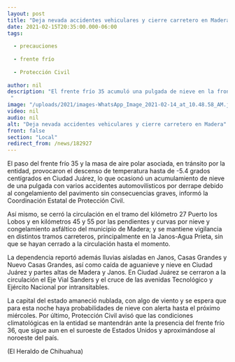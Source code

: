 ```yaml
---
layout: post
title: "Deja nevada accidentes vehiculares y cierre carretero en Madera"
date: 2021-02-15T20:35:00.000-06:00
tags:
  
  - precauciones
  
  - frente frío
  
  - Protección Civil
  
author: nil
description: "El frente frío 35 acumuló una pulgada de nieve en la frontera; se mantiene vigilancia preventiva en la Janos-Agua Prieta "
image: "/uploads/2021/images-WhatsApp_Image_2021-02-14_at_10.48.58_AM.jpeg"
video: nil
audio: nil
alt: "Deja nevada accidentes vehiculares y cierre carretero en Madera"
front: false
section: "Local"
redirect_from: /news/182927
---
```


El paso del frente frío 35 y la masa de aire polar asociada, en tránsito por la entidad, provocaron el descenso de temperatura hasta de -5.4 grados centígrados en Ciudad Juárez, lo que ocasionó un acumulamiento de nieve de una pulgada con varios accidentes automovilísticos por derrape debido al congelamiento del pavimento sin consecuencias graves, informó la Coordinación Estatal de Protección Civil.

Así mismo, se cerró la circulación en el tramo del kilómetro 27 Puerto los Lobos y en kilómetros 45 y 55 por las pendientes y curvas por nieve y congelamiento asfáltico del municipio de Madera; y se mantiene vigilancia en distintos tramos carreteros, principalmente en la Janos-Agua Prieta, sin que se hayan cerrado a la circulación hasta el momento.

La dependencia reportó además lluvias aisladas en Janos, Casas Grandes y Nuevo Casas Grandes, así como caída de aguanieve y nieve en Ciudad Juárez y partes altas de Madera y Janos. En Ciudad Juárez se cerraron a la circulación el Eje Vial Sanders y el cruce de las avenidas Tecnológico y Ejército Nacional por intransitables.

La capital del estado amaneció nublada, con algo de viento y se espera que para esta noche haya probabilidades de nieve con alerta hasta el próximo miércoles. Por último, Protección Civil avisó que las condiciones climatológicas en la entidad se mantendrán ante la presencia del frente frío 36, que sigue aun en el suroeste de Estados Unidos y aproximándose al noroeste del país.

(El Heraldo de Chihuahua)